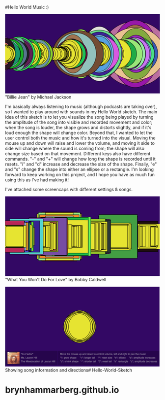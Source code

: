 #Hello World Music :)


![Michael Jackson](images/image1.png?raw=true "Michael Jackson")
"Billie Jean" by Michael Jackson

I'm basically always listening to music (although podcasts are taking over), so I wanted to play around with sounds in my Hello World sketch. The main idea of this sketch is to let you visualize the song being played by turning the amplitude of the song into visible and recorded movement and color; when the song is louder, the shape grows and distorts slightly, and if it's loud enough the shape will change color. Beyond that, I wanted to let the user control both the music and how it's turned into the visual. Moving the mouse up and down will raise and lower the volume, and moving it side to side will change where the sound is coming from; the shape will also change size based on that movement. Different keys also have different commands. "-" and "+" will change how long the shape is recorded until it resets. "i" and "d" increase and decrease the size of the shape. Finally, "e" and "s" change the shape into either an ellipse or a rectangle. I'm looking forward to keep working on this project, and I hope you have as much fun using this as I've had making it!

I've attached some screencaps with different settings & songs.

![Bobby Caldwell](images/image2.png?raw=true "Bobby Caldwell")
"What You Won't Do For Love" by Bobby Caldwell


![Ms Lauryn Hill](images/image3.png?raw=true "Ms Lauryn Hill")
Showing song information and directions# Hello-World-Sketch
# brynhammarberg.github.io
